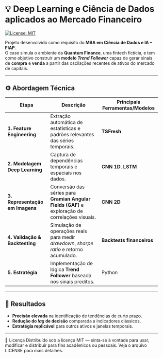 # 💡 Deep Learning e Ciência de Dados aplicados ao Mercado Financeiro

[![License: MIT](https://img.shields.io/badge/License-MIT-yellow.svg)](LICENSE)

Projeto desenvolvido como requisito do **MBA em Ciência de Dados e IA – FIAP**.  
O case simula o ambiente da **Quantum Finance**, uma fintech fictícia, e tem como objetivo construir um **modelo _Trend Follower_** capaz de gerar sinais de **compra** e **venda** a partir das oscilações recentes de ativos do mercado de capitais.

---

## ⚙️ Abordagem Técnica

| Etapa | Descrição | Principais Ferramentas/Modelos |
|-------|-----------|--------------------------------|
| **1. Feature Engineering** | Extração automática de estatísticas e padrões relevantes das séries temporais. | **TSFresh** |
| **2. Modelagem Deep Learning** | Captura de dependências temporais e espaciais nos dados. | **CNN 1D**, **LSTM** |
| **3. Representação em Imagens** | Conversão das séries para **Gramian Angular Fields (GAF)** e exploração de correlações visuais. | **CNN 2D** |
| **4. Validação & Backtesting** | Simulação de operações reais para medir _drawdown_, _sharpe ratio_ e retorno acumulado. | **Backtests financeiros** |
| **5. Estratégia** | Implementação de lógica **Trend Follower** baseada nos sinais preditos. | Python |

---

## 🚀 Resultados

- **Precisão elevada** na identificação de tendências de curto prazo.  
- **Redução do _lag_ de decisão** comparada a indicadores clássicos.  
- **Estratégia replicável** para outros ativos e janelas temporais.

---

📜 Licença
Distribuído sob a licença MIT — sinta-se à vontade para usar, modificar e distribuir para fins acadêmicos ou pessoais. Veja o arquivo LICENSE para mais detalhes.
